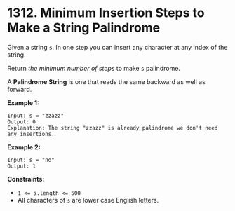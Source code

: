 # 1312. Minimum Insertion Steps to Make a String Palindrome

Given a string `s`. In one step you can insert any character at any index of the string.

Return *the minimum number of steps* to make `s` palindrome.

A **Palindrome String** is one that reads the same backward as well as forward.

**Example 1:**
```
Input: s = "zzazz"
Output: 0
Explanation: The string "zzazz" is already palindrome we don't need any insertions.
```

**Example 2:**
```
Input: s = "no"
Output: 1
```

**Constraints:**
- `1 <= s.length <= 500`
- All characters of `s` are lower case English letters.

